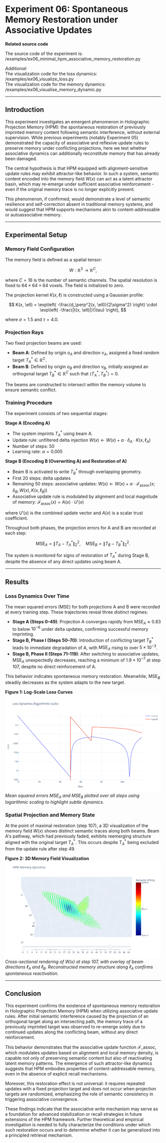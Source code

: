 # Experiment 06: Spontaneous Memory Restoration under Associative Updates

**Related source code**  

The source code of the experiment is: /examples/ex06_minimal_hpm_associative_memory_restoration.py  

*Additional:*  
The visualization code for the loss dynamics: /examples/ex06_visualize_loss.py  
The visualization code for the memory dynamics: /examples/ex06_visualise_memory_dynamic.py  

---

## Introduction

This experiment investigates an emergent phenomenon in Holographic Projection Memory (HPM): the spontaneous restoration of previously imprinted memory content following semantic interference, without external supervision. While previous experiments (notably Experiment 05) demonstrated the capacity of associative and reflexive update rules to preserve memory under conflicting projections, here we test whether associative dynamics can additionally reconstitute memory that has already been damaged.

The central hypothesis is that HPM equipped with alignment-sensitive update rules may exhibit attractor-like behavior. In such a system, semantic content encoded into the memory field $W(x)$ can act as a latent attractor basin, which may re-emerge under sufficient associative reinforcement - even if the original memory trace is no longer explicitly present.

This phenomenon, if confirmed, would demonstrate a level of semantic resilience and self-correction absent in traditional memory systems, and would suggest that HPM supports mechanisms akin to content-addressable or autoassociative memory.

---

## Experimental Setup

### Memory Field Configuration

The memory field is defined as a spatial tensor:

$$
W : \mathbb{R}^3 \rightarrow \mathbb{R}^C,
$$

where $C = 16$ is the number of semantic channels. The spatial resolution is fixed to $64 \times 64 \times 64$ voxels. The field is initialized to zero.

The projection kernel $K(x, \ell)$ is constructed using a Gaussian profile:

$$
K(x, \ell) = \exp\left( -\frac{d_\perp^2(x, \ell)}{2\sigma^2} \right) \cdot \exp\left( -\frac{|t(x, \ell)|}{\tau} \right),
$$

where $\sigma = 1.5$ and $\tau = 4.0$.

### Projection Rays

Two fixed projection beams are used:

* **Beam A**: Defined by origin $o_A$ and direction $v_A$, assigned a fixed random target $T^*_A \in \mathbb{R}^C$.
* **Beam B**: Defined by origin $o_B$ and direction $v_B$, initially assigned an orthogonal target $T^*_B \in \mathbb{R}^C$ such that $\langle T^*_A, T^*_B \rangle = 0$.

The beams are constructed to intersect within the memory volume to ensure semantic conflict.

### Training Procedure

The experiment consists of two sequential stages:

**Stage A (Encoding A)**

* The system imprints $T^*_A$ using beam A.
* Update rule: unfiltered delta injection
  $W(x) \leftarrow W(x) + \alpha \cdot \delta_A \cdot K(x, \ell_A)$
* Number of steps: $50$
* Learning rate: $\alpha = 0.005$

**Stage B (Encoding B (Overwriting A) and Restoration of A)**

* Beam B is activated to write $T^*_B$ through overlapping geometry.
* First 20 steps: delta updates
* Remaining 50 steps: associative updates:
  $W(x) \leftarrow W(x) + \alpha \cdot \mathcal{F}_{\mathrm{assoc}}(x; \delta_B, W(x), K(x, \ell_B))$
* Associative update rule is modulated by alignment and local magnitude of memory:
  $\mathcal{F}_{\mathrm{assoc}}(x) = A(x) \cdot U'(x)$

where $U'(x)$ is the combined update vector and $A(x)$ is a scalar trust coefficient.

Throughout both phases, the projection errors for A and B are recorded at each step:

$$
\text{MSE}_A = \|T_A - T^*_A\|_2^2, \quad \text{MSE}_B = \|T_B - T^*_B\|_2^2.
$$

The system is monitored for signs of restoration of $T^*_A$ during Stage B, despite the absence of any direct updates using beam A.

---

## Results

### Loss Dynamics Over Time

The mean squared errors (MSE) for both projections A and B were recorded at every training step. These trajectories reveal three distinct regimes:

* **Stage A (Steps 0–49)**: Projection A converges rapidly from $\text{MSE}_A \approx 0.83$ to below $10^{-6}$ under delta updates, confirming successful memory imprinting.
* **Stage B, Phase I (Steps 50–70)**: Introduction of conflicting target $T^*_B$ leads to immediate degradation of A, with $\text{MSE}_A$ rising to over $5 \times 10^{-3}$.
* **Stage B, Phase II (Steps 71–119)**: After switching to associative updates, $\text{MSE}_A$ unexpectedly decreases, reaching a minimum of $1.9 \times 10^{-7}$ at step 107, despite no direct reinforcement of A.

This behavior indicates spontaneous memory restoration. Meanwhile, $\text{MSE}_B$ steadily decreases as the system adapts to the new target.

**Figure 1: Log-Scale Loss Curves**  
![Illustration 1 - Loss Dynamics](files/ex06_loss_logarithmic_scale.png)  
*Mean squared errors $\text{MSE}_A$ and $\text{MSE}_B$ plotted over all steps using logarithmic scaling to highlight subtle dynamics.*

### Spatial Projection and Memory State

At the point of maximal restoration (step 107), a 3D visualization of the memory field $W(x)$ shows distinct semantic traces along both beams. Beam A's pathway, which had previously faded, exhibits reemerging structure aligned with the original target $T^*_A$. This occurs despite $T^*_A$ being excluded from the update rule after step 49.

**Figure 2: 3D Memory Field Visualization**  
![Illustration 2 - Memory State](files/ex06_memory_state.png)  
*Cross-sectional rendering of $W(x)$ at step 107, with overlay of beam directions $\ell_A$ and $\ell_B$. Reconstructed memory structure along $\ell_A$ confirms spontaneous reactivation.*

---

## Conclusion

This experiment confirms the existence of spontaneous memory restoration in Holographic Projection Memory (HPM) when utilizing associative update rules. After initial semantic interference caused by the projection of an orthogonal target along an intersecting path, the memory trace of a previously imprinted target was observed to re-emerge solely due to continued updates along the conflicting beam, without any direct reinforcement.

This behavior demonstrates that the associative update function $\mathcal{F}\_{\mathrm{assoc}}$, which modulates updates based on alignment and local memory density, is capable not only of preserving semantic content but also of reactivating latent memory patterns. The emergence of such attractor-like dynamics suggests that HPM embodies properties of content-addressable memory, even in the absence of explicit recall mechanisms.

Moreover, this restoration effect is not universal: it requires repeated updates with a fixed projection target and does not occur when projection targets are randomized, emphasizing the role of semantic consistency in triggering associative convergence.

These findings indicate that the associative write mechanism may serve as a foundation for advanced stabilization or recall strategies in future extensions of the HPM framework. Further theoretical and empirical investigation is needed to fully characterize the conditions under which such restoration occurs and to determine whether it can be generalized into a principled retrieval mechanism.
